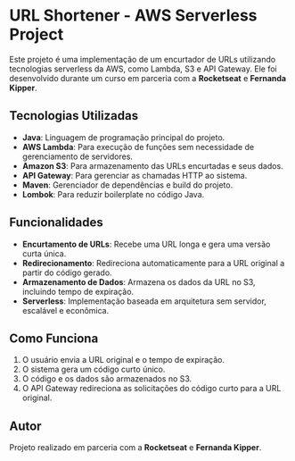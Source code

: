 # URL Shortener - AWS Serverless Project

Este projeto é uma implementação de um encurtador de URLs utilizando tecnologias serverless da AWS, como Lambda, S3 e API Gateway. Ele foi desenvolvido durante um curso em parceria com a **Rocketseat** e **Fernanda Kipper**.

## Tecnologias Utilizadas

- **Java**: Linguagem de programação principal do projeto.
- **AWS Lambda**: Para execução de funções sem necessidade de gerenciamento de servidores.
- **Amazon S3**: Para armazenamento das URLs encurtadas e seus dados.
- **API Gateway**: Para gerenciar as chamadas HTTP ao sistema.
- **Maven**: Gerenciador de dependências e build do projeto.
- **Lombok**: Para reduzir boilerplate no código Java.

## Funcionalidades

- **Encurtamento de URLs**: Recebe uma URL longa e gera uma versão curta única.
- **Redirecionamento**: Redireciona automaticamente para a URL original a partir do código gerado.
- **Armazenamento de Dados**: Armazena os dados da URL no S3, incluindo tempo de expiração.
- **Serverless**: Implementação baseada em arquitetura sem servidor, escalável e econômica.

## Como Funciona

1. O usuário envia a URL original e o tempo de expiração.
2. O sistema gera um código curto único.
3. O código e os dados são armazenados no S3.
4. O API Gateway redireciona as solicitações do código curto para a URL original.

## Autor

Projeto realizado em parceria com a **Rocketseat** e **Fernanda Kipper**.
